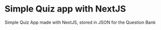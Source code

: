 # Simple Quiz app with NextJS
Simple Quiz App made with NextJS, stored in JSON for the Question Bank